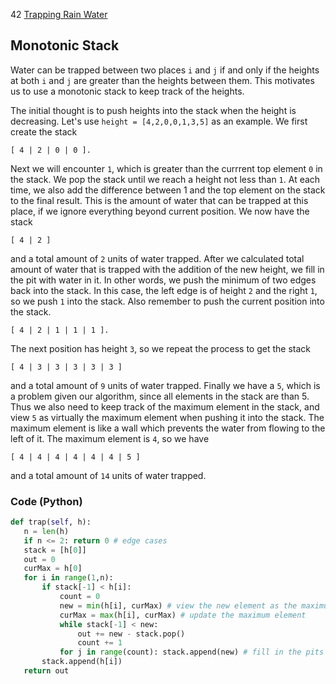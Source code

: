42 [Trapping Rain Water](https://leetcode.com/problems/trapping-rain-water/)

## Monotonic Stack
Water can be trapped between two places `i` and `j` if and only if the heights at both `i` and `j` are greater than the heights between them. This motivates us to use a monotonic stack to keep track of the heights.

The initial thought is to push heights into the stack when the height is decreasing. Let's use `height = [4,2,0,0,1,3,5]` as an example. We first create the stack
 ```
 [ 4 | 2 | 0 | 0 ].
 ```
Next we will encounter `1`, which is greater than the currrent top element `0` in the stack. We pop the stack until we reach a height not less than `1`. At each time, we also add the difference between 1 and the top element on the stack to the final result. This is the amount of water that can be trapped at this place, if we ignore everything beyond current position. We now have the stack
 ```
 [ 4 | 2 ]
 ```
and a total amount of `2` units of water trapped. After we calculated total amount of water that is trapped with the addition of the new height, we fill in the pit with water in it. In other words, we push the minimum of two edges back into the stack. In this case, the left edge is of height `2` and the right `1`, so we push `1` into the stack. Also remember to push the current position into the stack.
 ```
 [ 4 | 2 | 1 | 1 | 1 ].
 ```
 The next position has height `3`, so we repeat the process to get the stack
  ```
 [ 4 | 3 | 3 | 3 | 3 | 3 ]
 ```
 and a total amount of `9` units of water trapped. Finally we have a `5`, which is a problem given our algorithm, since all elements in the stack are than 5. Thus we also need to keep track of the maximum element in the stack, and view `5` as virtually the maximum element when pushing it into the stack. The maximum element is like a wall which prevents the water from flowing to the left of it. The maximum element is `4`, so we have
 ```
 [ 4 | 4 | 4 | 4 | 4 | 4 | 5 ]
 ```
 and a total amount of `14` units of water trapped.
 
 ### Code (Python)
 ```python
 def trap(self, h):
    n = len(h)
    if n <= 2: return 0 # edge cases
    stack = [h[0]]
    out = 0
    curMax = h[0]
    for i in range(1,n):
        if stack[-1] < h[i]:
            count = 0
            new = min(h[i], curMax) # view the new element as the maximum element
            curMax = max(h[i], curMax) # update the maximum element
            while stack[-1] < new:
                out += new - stack.pop()
                count += 1
            for j in range(count): stack.append(new) # fill in the pits
        stack.append(h[i])
    return out
```
